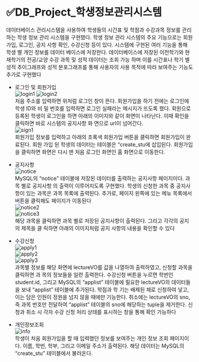 # ✅DB_Project_학생정보관리시스템
데이터베이스 관리시스템을 사용하여 학생들의 시간표 및 학점과 수강과목 정보를 관리하는 학생
정보 관리 시스템을 구현했다. 학생 정보 관리 시스템의 주요 기능으로는 회원가입, 로그인, 공지
사항 확인, 수강신청 등이 있다. 시스템에 구현된 여러 기능을 통해 학생 별 개인 정보를 데이터
베이스에 저장한다. 
데이터베이스에 저장된 이전학기와 현재학기의 전공/교양 수강 과목 및 성적 데이터는 조회 가능
하며 이를 시간표나 학기 별 성적 추이그래프와 성적 분포그래프를 통해 사용자의 사용 목적에
따라 보여주는 기능도 추가로 구현했다
+ 로그인 및 회원가입  
![login1](https://github.com/soojeo/DB_Project/assets/37549420/fd8da80a-7374-49aa-b59d-a95460ccf74f)
![login2](https://github.com/soojeo/DB_Project/assets/37549420/44b1079d-b184-47e7-adc0-8aa8c787098d)  
처음 주소를 입력하면 위처럼 로그인 창이 뜬다. 회원가입을 하기 전에는 로그인에 학생 ID와 비
밀 번호를 입력하면 로그인 실패라는 메시지가 뜨도록 했다. 회원으로 등록된 학생이 로그인을
하면 아래의 이미지와 같이 화면이 나타난다. 이때 확인을 클릭하면 바로 시스템의 공지사항 화
면으로 url이 넘어간다.  
![sign1](https://github.com/soojeo/DB_Project/assets/37549420/5a34c80c-9580-4bb3-adb8-4fdd860fbc96)  
회원가입 정보를 입력하고 아래의 초록색 회원가입 버튼을 클릭하면 회원가입이 완료된다. 회원 
가입 된 학생의 데이터는 테이블은 “create_stu에 삽입된다. 회원가입을 클릭하면 화면은 다시 맨
처음 로그인 화면인 홈 화면으로 이동한다.  

+ 공지사항  
![notice](https://github.com/soojeo/DB_Project/assets/37549420/ad13ea09-10c0-4cb9-9be0-5befc95be04b)  
MySQL의 “notice” 테이블에 저장된 데이터를 출력하는 공지사항 페이지이다. 과목 별로 공지사항
의 출력이 이루어지도록 구현했다. 학생의 신청한 과목 중 공지사항이 있는 과목은 과목 목록에
출력된다. 추가로, 페이지 왼쪽에 있는 메뉴 목록에서 버튼을 클릭해도 페이지가 이동된다  
![notice2](https://github.com/soojeo/DB_Project/assets/37549420/5e08fa34-1990-448a-b92a-a361d1f04f0e)  
![notice3](https://github.com/soojeo/DB_Project/assets/37549420/201a41af-85af-4185-bd72-239c44b92b6c)  
해당 과목을 클릭하면 과목 별로 저장된 공지사항이 출력된다. 그리고 각각의 공지의 제목을 클
릭하면 아래의 이미지처럼 공지 사항의 내용을 확인할 수 있다  
  
+ 수강신청  
![apply1](https://github.com/soojeo/DB_Project/assets/37549420/926b7b49-0bf5-426a-8ab1-3de7b9b1d0d8)  
![apply2](https://github.com/soojeo/DB_Project/assets/37549420/099a43f4-ce8c-48d6-9cc5-5d36f7994468)  
![apply3](https://github.com/soojeo/DB_Project/assets/37549420/2e482449-e253-4feb-91a9-e764fce3807c)  
과목별 정보를 해당 화면에 lectureVO를 값을 나열하여 출력하였고, 신청할 과목을 클릭하면 과
목의 정보들을 일련 출력한다. 수강신청 버튼을 누르면 학번인 student.id, 그리고 MySQL의
“applist” 테이블에 필요한 lectureVO의 데이터들을 보내 “applist” 테이블에 추가된다. 학점과 학
기는 배제된 체로 신청하여 넣고, 이는 담은 인원이 정원을 넘지 않을 때에만 기능한다. 취소에는
lectureVO의 sno, 즉 과목 번호만 전달하여 “applist” 테이블의 sno에 해당하는 tuple을 제거한다. 
신청과 취소 시 각자 수강 신청 처리 상태를 표시하는 창을 통해 확인 가능하다  

+ 개인정보조회  
![info](https://github.com/soojeo/DB_Project/assets/37549420/041767d6-f983-4594-9035-14aaf2ec9aba)  
학생이 처음 회원가입을 할 때 입력했던 정보를 보여주는 개인 정보 조회 페이지이다. 이름, 학번,
학부, 그리고 이메일 주소가 출력된다. 해당 데이터는 MySQL의 “create_stu” 테이블에서 불러온다.  


  
